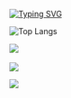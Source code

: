 <a href="https://git.io/typing-svg"><img src="https://readme-typing-svg.demolab.com?font=Fira+Code&weight=900&duration=1000&pause=1000&color=AF4DF7&width=435&lines=Ola!;Me chamo Rodrigo!;Sou Desenvolvedor Front-end!" alt="Typing SVG" /></a> 

![Top Langs](https://github-readme-stats.vercel.app/api/top-langs/?username=rodrigolutfy&layout=compact)

<a href="https://skillicons.dev">
<img src="https://skillicons.dev/icons?i=html,css,js,react,python" />
</a>
  <br>
  <br>
<a href="https://www.instagram.com/rodrigo_lutfy/" title="instagram"><img src="https://img.shields.io/badge/Instagram-%23E4405F.svg?style=for-the-badge&logo=Instagram&logoColor=white" target=""><br>
  
</a><a href="https://www.linkedin.com/in/rodrigo-lutfy/" title="Linkedin"><img src="https://img.shields.io/badge/linkedin-%230077B5.svg?style=for-the-badge&logo=linkedin&logoColor=white" target=""></a>  
